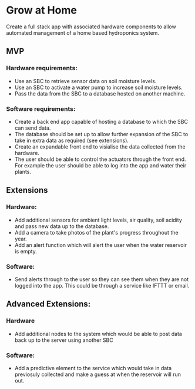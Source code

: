 # Grow at Home

Create a full stack app with associated hardware components to allow automated management of a home based hydroponics system.

## MVP

### Hardware requirements:
- Use an SBC to retrieve sensor data on soil moisture levels.
- Use an SBC to activate a water pump to increase soil moisture levels.
- Pass the data from the SBC to a database hosted on another machine.

### Software requirements:
- Create a back end app capable of hosting a database to which the SBC can send data.
- The database should be set up to allow further expansion of the SBC to take in extra data as required (see extensions).
- Create an expandable front end to visialise the data collected from the hardware. 
- The user should be able to control the actuators through the front end. For example the user should be able to log into the app and water their plants.

## Extensions

### Hardware:
- Add additional sensors for ambient light levels, air quality, soil acidity and pass new data up to the database.
- Add a camera to take photos of the plant's progress throughout the year.
- Add an alert function which will alert the user when the water reservoir is empty.

### Software:
- Send alerts through to the user so they can see them when they are not logged into the app. This could be through a service like IFTTT or email.


## Advanced Extensions:

### Hardware
- Add additional nodes to the system which would be able to post data back up to the server using another SBC

### Software:
- Add a predictive element to the service which would take in data previosuly collected and make a guess at when the reservoir will run out.